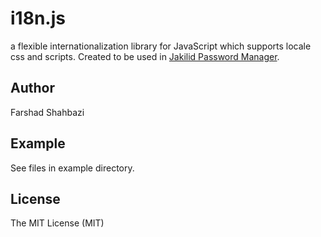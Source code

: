 # i18n.js
a flexible internationalization library for JavaScript which supports locale css and scripts.
Created to be used in <a href="http://www.jakilid.com">Jakilid Password Manager</a>.

<h2>Author</h2>
Farshad Shahbazi

<h2>Example</h2>
See files in example directory.

<h2>License</h2>
The MIT License (MIT)
